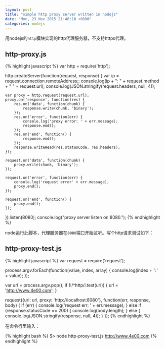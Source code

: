 ```yaml
---
layout: post
title: "simple http proxy server written in nodejs"
date: "Mon, 23 Nov 2015 21:46:10 +0800"
categories: nodejs
---
```


用nodejs的`http`模块实现的http代理服务器，不支持https代理。

http-proxy.js
-----

{% highlight javascript %}
var http = require('http');

http.createServer(function(request, response) {
    var ip = request.connection.remoteAddress;;
    console.log(ip + ": " + request.method + " " + request.url);
    console.log(JSON.stringify(request.headers, null, 4));

    var proxy = http.request(request.url);
    proxy.on('response', function(res) {
        res.on('data', function(chunk) {
            response.write(chunk, 'binary');
        });
        res.on('error', function(err) {
            console.log('proxy error: ' + err.message);
            response.end();
        });
        res.on('end', function() {
            response.end();
        });
        response.writeHead(res.statusCode, res.headers);
    });

    request.on('data', function(chunk) {
        proxy.write(chunk, 'binary');
    });

    request.on('error', function(err) {
        console.log('request error' + err.message);
        proxy.end();
    });

    request.on('end', function() {
        proxy.end();
    });
}).listen(8080);
console.log("proxy server listen on 8080.");
{% endhighlight %}

node运行此脚本，代理服务器在`8080`端口开始监听。写个http请求测试如下：

http-proxy-test.js
-----

{% highlight javascript %}
var request = require('request');

process.argv.forEach(function(value, index, array) {
    console.log(index + ': ' + value);
});

var url = process.argv.pop();
if (!/^http/i.test(url)) {
    url = 'http://www.4e00.com';
}

request({url: url, proxy: 'http://localhost:8080'}, function(err, response, body) {
    if (err) {
        console.log('request err: ' + err.message);
    } else if (response.statusCode == 200) {
        console.log(body.length);
    } else {
        console.log(JSON.stringify(response, null, 4));
    }
});
{% endhighlight %}

在命令行里输入：

{% highlight bash %}
$> node http-proxy-test.js http://www.4e00.com
{% endhighlight %}

